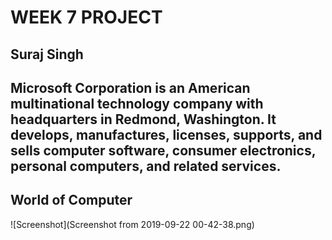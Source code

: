# WEEK 7 PROJECT

## Suraj Singh

## Microsoft Corporation is an American multinational technology company with headquarters in Redmond, Washington. It develops, manufactures, licenses, supports, and sells computer software, consumer electronics, personal computers, and related services.

## World of Computer

![Screenshot](Screenshot from 2019-09-22 00-42-38.png)

